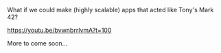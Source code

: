 
What if we could make (highly scalable) apps that acted like Tony's Mark 42?

https://youtu.be/bvwnbrrIvmA?t=100

More to come soon...

